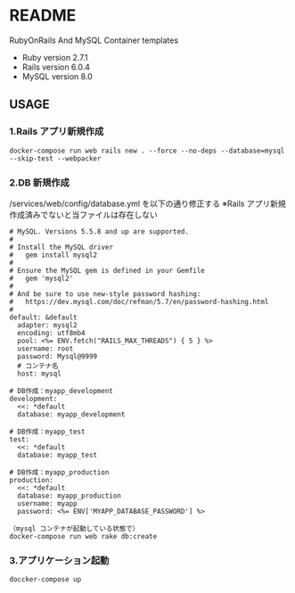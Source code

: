 # README

RubyOnRails And MySQL Container templates

- Ruby version
  2.7.1
- Rails version
  6.0.4
- MySQL version
  8.0

## USAGE

### 1.Rails アプリ新規作成

```
docker-compose run web rails new . --force --no-deps --database=mysql --skip-test --webpacker
```

### 2.DB 新規作成

/services/web/config/database.yml を以下の通り修正する
※Rails アプリ新規作成済みでないと当ファイルは存在しない

```
# MySQL. Versions 5.5.8 and up are supported.
#
# Install the MySQL driver
#   gem install mysql2
#
# Ensure the MySQL gem is defined in your Gemfile
#   gem 'mysql2'
#
# And be sure to use new-style password hashing:
#   https://dev.mysql.com/doc/refman/5.7/en/password-hashing.html
#
default: &default
  adapter: mysql2
  encoding: utf8mb4
  pool: <%= ENV.fetch("RAILS_MAX_THREADS") { 5 } %>
  username: root
  password: Mysql@9999
  # コンテナ名
  host: mysql

# DB作成：myapp_development
development:
  <<: *default
  database: myapp_development

# DB作成：myapp_test
test:
  <<: *default
  database: myapp_test

# DB作成：myapp_production
production:
  <<: *default
  database: myapp_production
  username: myapp
  password: <%= ENV['MYAPP_DATABASE_PASSWORD'] %>
```

```
（mysql コンテナが起動している状態で）
docker-compose run web rake db:create
```

### 3.アプリケーション起動

```
doccker-compose up
```
